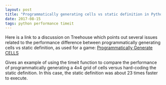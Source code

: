 ```yaml
---
layout: post
title: "Programmatically generating cells vs static definition in Python"
date: 2017-08-15
tags: python performance timeit
---
```


 Here is a link to a discussion on Treehouse which points out several issues related to the performance difference between programmatically generating cells vs static definition, as used for a game: [Programmatically Generate CELLS](https://teamtreehouse.com/community/programmatically-generate-cells)

 Gives an example of using the timeit function to compare the performance of programmatically generating a 4x4 grid of cells versus hard-coding the static definition. In this case, the static definition was about 23 times faster to execute.
